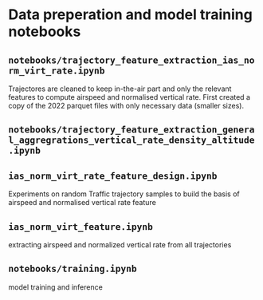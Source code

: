# Data preperation and model training notebooks

## `notebooks/trajectory_feature_extraction_ias_norm_virt_rate.ipynb`
Trajectores are cleaned to keep in-the-air part and only the relevant features to compute airspeed and normalised vertical rate. First created a copy of the 2022 parquet files with only necessary data (smaller sizes).

## `notebooks/trajectory_feature_extraction_general_aggregrations_vertical_rate_density_altitude.ipynb`


## `ias_norm_virt_rate_feature_design.ipynb`
Experiments on random Traffic trajectory samples to build the basis of airspeed and normalised vertical rate feature

## `ias_norm_virt_feature.ipynb`
extracting airspeed and normalized vertical rate from all trajectories


## `notebooks/training.ipynb`
model training and inference
```